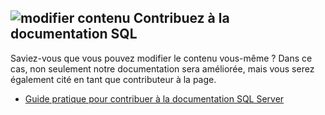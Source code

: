 ## <a name="edit-content-contribute-to-sql-documentation"></a>![modifier contenu](../media/edit-topic-pencil.png) Contribuez à la documentation SQL
Saviez-vous que vous pouvez modifier le contenu vous-même ? Dans ce cas, non seulement notre documentation sera améliorée, mais vous serez également cité en tant que contributeur à la page.
- [Guide pratique pour contribuer à la documentation SQL Server](https://docs.microsoft.com/sql/sql-server/sql-server-docs-contribute)

